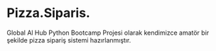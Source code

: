 # Pizza.Siparis.
Global Al Hub Python Bootcamp Projesi olarak kendimizce amatör bir şekilde pizza sipariş sistemi hazırlanmıştır.
